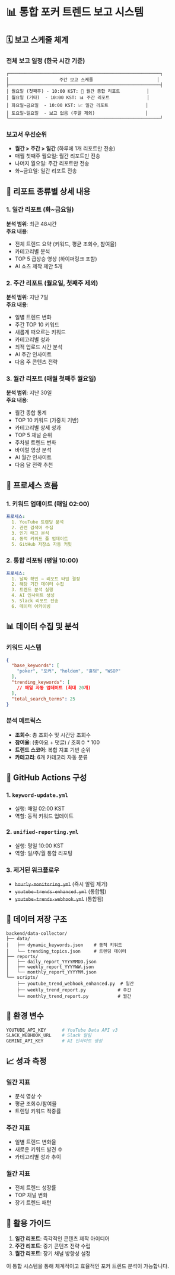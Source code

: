 # 📊 통합 포커 트렌드 보고 시스템

## 🗓️ 보고 스케줄 체계

### 전체 보고 일정 (한국 시간 기준)
```
┌─────────────────────────────────────────────────────────┐
│                   주간 보고 스케줄                        │
├─────────────────────────────────────────────────────────┤
│ 월요일 (첫째주) - 10:00 KST: 📅 월간 종합 리포트          │
│ 월요일 (기타)  - 10:00 KST: 📊 주간 리포트              │
│ 화요일~금요일  - 10:00 KST: 📈 일간 리포트              │
│ 토요일~일요일  - 보고 없음 (주말 제외)                   │
└─────────────────────────────────────────────────────────┘
```

### 보고서 우선순위
- **월간 > 주간 > 일간** (하루에 1개 리포트만 전송)
- 매월 첫째주 월요일: 월간 리포트만 전송
- 나머지 월요일: 주간 리포트만 전송
- 화~금요일: 일간 리포트 전송

## 📝 리포트 종류별 상세 내용

### 1. 일간 리포트 (화~금요일)
**분석 범위**: 최근 48시간  
**주요 내용**:
- 전체 트렌드 요약 (키워드, 평균 조회수, 참여율)
- 카테고리별 분석
- TOP 5 급상승 영상 (하이퍼링크 포함)
- AI 쇼츠 제작 제안 5개

### 2. 주간 리포트 (월요일, 첫째주 제외)
**분석 범위**: 지난 7일  
**주요 내용**:
- 일별 트렌드 변화
- 주간 TOP 10 키워드
- 새롭게 떠오르는 키워드
- 카테고리별 성과
- 최적 업로드 시간 분석
- AI 주간 인사이트
- 다음 주 콘텐츠 전략

### 3. 월간 리포트 (매월 첫째주 월요일)
**분석 범위**: 지난 30일  
**주요 내용**:
- 월간 종합 통계
- TOP 10 키워드 (가중치 기반)
- 카테고리별 상세 성과
- TOP 5 채널 순위
- 주차별 트렌드 변화
- 바이럴 영상 분석
- AI 월간 인사이트
- 다음 달 전략 추천

## 🔄 프로세스 흐름

### 1. 키워드 업데이트 (매일 02:00)
```yaml
프로세스:
  1. YouTube 트렌딩 분석
  2. 관련 검색어 수집
  3. 인기 태그 분석
  4. 동적 키워드 풀 업데이트
  5. GitHub 저장소 자동 커밋
```

### 2. 통합 리포팅 (평일 10:00)
```yaml
프로세스:
  1. 날짜 확인 → 리포트 타입 결정
  2. 해당 기간 데이터 수집
  3. 트렌드 분석 실행
  4. AI 인사이트 생성
  5. Slack 리포트 전송
  6. 데이터 아카이빙
```

## 📊 데이터 수집 및 분석

### 키워드 시스템
```json
{
  "base_keywords": [
    "poker", "포커", "holdem", "홀덤", "WSOP"
  ],
  "trending_keywords": [
    // 매일 자동 업데이트 (최대 20개)
  ],
  "total_search_terms": 25
}
```

### 분석 메트릭스
- **조회수**: 총 조회수 및 시간당 조회수
- **참여율**: (좋아요 + 댓글) / 조회수 * 100
- **트렌드 스코어**: 복합 지표 기반 순위
- **카테고리**: 6개 카테고리 자동 분류

## 🚀 GitHub Actions 구성

### 1. `keyword-update.yml`
- 실행: 매일 02:00 KST
- 역할: 동적 키워드 업데이트

### 2. `unified-reporting.yml`
- 실행: 평일 10:00 KST
- 역할: 일/주/월 통합 리포팅

### 3. 제거된 워크플로우
- ~~`hourly-monitoring.yml`~~ (즉시 알림 제거)
- ~~`youtube-trends-enhanced.yml`~~ (통합됨)
- ~~`youtube-trends-webhook.yml`~~ (통합됨)

## 💾 데이터 저장 구조

```
backend/data-collector/
├── data/
│   ├── dynamic_keywords.json    # 동적 키워드
│   └── trending_topics.json     # 트렌딩 데이터
├── reports/
│   ├── daily_report_YYYYMMDD.json
│   ├── weekly_report_YYYYWW.json
│   └── monthly_report_YYYYMM.json
└── scripts/
    ├── youtube_trend_webhook_enhanced.py  # 일간
    ├── weekly_trend_report.py            # 주간
    └── monthly_trend_report.py           # 월간
```

## 🔧 환경 변수

```bash
YOUTUBE_API_KEY      # YouTube Data API v3
SLACK_WEBHOOK_URL    # Slack 알림
GEMINI_API_KEY       # AI 인사이트 생성
```

## 📈 성과 측정

### 일간 지표
- 분석 영상 수
- 평균 조회수/참여율
- 트렌딩 키워드 적중률

### 주간 지표
- 일별 트렌드 변화율
- 새로운 키워드 발견 수
- 카테고리별 성과 추이

### 월간 지표
- 전체 트렌드 성장률
- TOP 채널 변화
- 장기 트렌드 패턴

## 🎯 활용 가이드

1. **일간 리포트**: 즉각적인 콘텐츠 제작 아이디어
2. **주간 리포트**: 중기 콘텐츠 전략 수립
3. **월간 리포트**: 장기 채널 방향성 설정

이 통합 시스템을 통해 체계적이고 효율적인 포커 트렌드 분석이 가능합니다.